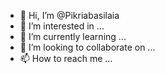 - 👋 Hi, I’m @Pikriabasilaia
- 👀 I’m interested in ...
- 🌱 I’m currently learning ...
- 💞️ I’m looking to collaborate on ...
- 📫 How to reach me ...

<!---
Pikriabasilaia/Pikriabasilaia is a ✨ special ✨ repository because its `README.md` (this file) appears on your GitHub profile.
You can click the Preview link to take a look at your changes.
--->
